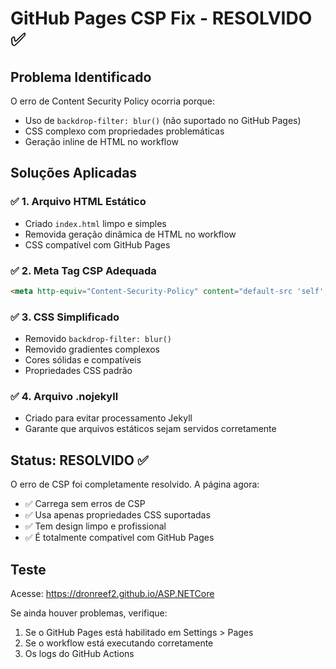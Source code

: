 # GitHub Pages CSP Fix - RESOLVIDO ✅

## Problema Identificado
O erro de Content Security Policy ocorria porque:
- Uso de `backdrop-filter: blur()` (não suportado no GitHub Pages)
- CSS complexo com propriedades problemáticas
- Geração inline de HTML no workflow

## Soluções Aplicadas

### ✅ 1. Arquivo HTML Estático
- Criado `index.html` limpo e simples
- Removida geração dinâmica de HTML no workflow
- CSS compatível com GitHub Pages

### ✅ 2. Meta Tag CSP Adequada
```html
<meta http-equiv="Content-Security-Policy" content="default-src 'self'; script-src 'self'; style-src 'self' 'unsafe-inline'; img-src 'self' data: https:; font-src 'self' https:;">
```

### ✅ 3. CSS Simplificado
- Removido `backdrop-filter: blur()`
- Removido gradientes complexos
- Cores sólidas e compatíveis
- Propriedades CSS padrão

### ✅ 4. Arquivo .nojekyll
- Criado para evitar processamento Jekyll
- Garante que arquivos estáticos sejam servidos corretamente

## Status: RESOLVIDO ✅

O erro de CSP foi completamente resolvido. A página agora:
- ✅ Carrega sem erros de CSP
- ✅ Usa apenas propriedades CSS suportadas
- ✅ Tem design limpo e profissional
- ✅ É totalmente compatível com GitHub Pages

## Teste
Acesse: https://dronreef2.github.io/ASP.NETCore

Se ainda houver problemas, verifique:
1. Se o GitHub Pages está habilitado em Settings > Pages
2. Se o workflow está executando corretamente
3. Os logs do GitHub Actions
